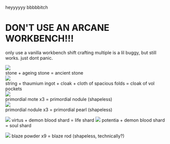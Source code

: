 heyyyyyy bbbbbitch

# DON'T USE AN ARCANE WORKBENCH!!!  
only use a vanilla workbench
shift crafting multiple is a lil buggy, but still works. just dont panic.

![](https://cdn.discordapp.com/attachments/316417390214774785/460420601002196992/unknown.png)  
stone + ageing stone = ancient stone  
![](https://cdn.discordapp.com/attachments/406506008173871115/416862700187156490/unknown.png)  
string + thaumium ingot + cloak + cloth of spacious folds = cloak of vol pockets  
![](https://cdn.discordapp.com/attachments/316417390214774785/455367719122894848/unknown.png)  
primordial mote x3 = primordial nodule (shapeless)  
![](https://cdn.discordapp.com/attachments/316417390214774785/455367901143236608/unknown.png)  
primordial nodule x3 = primordial pearl (shapeless)  

![](https://cdn.discordapp.com/attachments/702444068290166784/717384441529368647/unknown.png)
virtus + demon blood shard = life shard
![](https://cdn.discordapp.com/attachments/702444068290166784/717384721247633439/unknown.png)
potentia + demon blood shard = soul shard  

![](https://cdn.discordapp.com/attachments/702444068290166784/717385374728585246/unknown.png)
blaze powder x9 = blaze rod (shapeless, technically?)
